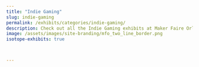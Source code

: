 ```yaml
---
title: "Indie Gaming"
slug: indie-gaming
permalink: /exhibits/categories/indie-gaming/
description: Check out all the Indie Gaming exhibits at Maker Faire Orlando!
image: /assets/images/site-branding/mfo_two_line_border.png
isotope-exhibits: true



---
```


